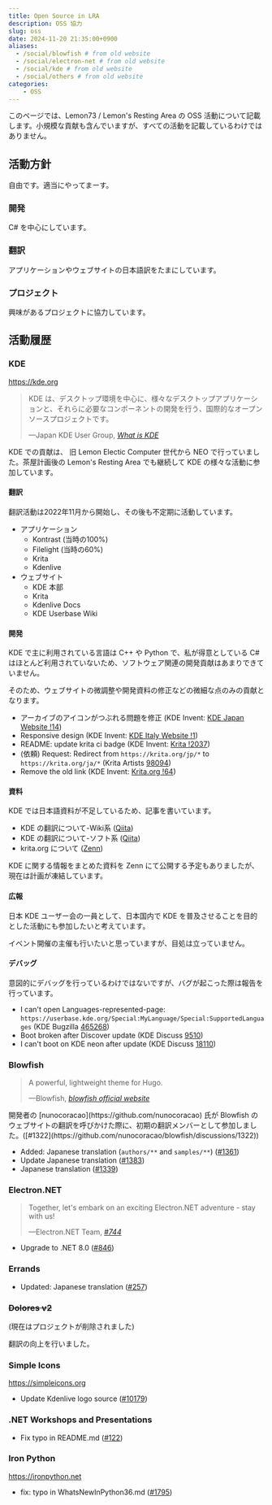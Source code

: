 ```yaml
---
title: Open Source in LRA
description: OSS 協力
slug: oss
date: 2024-11-20 21:35:00+0900
aliases:
  - /social/blowfish # from old website
  - /social/electron-net # from old website
  - /social/kde # from old website
  - /social/others # from old website
categories:
    - OSS
---
```


<!--
   __    __
  |  | /  /
  |  |/  /
  |     <
  |  |\  \
  |__| \__\
   -------
    |KDE|
   -------
-->

<!--
   _________
  /         \
 /   _    _  \
|   | |_| |   |
|   |  _  |   |
|   |_| |_|   |
 \           /
  \_________/
 --------------
     |Hugo|
 --------------
-->

<!--
      o
   ____\__
  / /   \ \
  \/  o  |/
  |\--___/   ELECTRON.NET
  o \___/--o
----------------
 |Electron.NET|
----------------
-->

<!--
  _________
 / _       \
 ||0|      |
 | V       |
 |         |
 |         |
 |         |
 |         | smart phone
 \_________/
------------------------
 |Social Communication|
------------------------
-->

このページでは、Lemon73 / Lemon's Resting Area の OSS 活動について記載します。小規模な貢献も含んでいますが、すべての活動を記載しているわけではありません。

## 活動方針

自由です。適当にやってまーす。

### 開発

C# を中心にしています。

### 翻訳

アプリケーションやウェブサイトの日本語訳をたまにしています。

### プロジェクト

興味があるプロジェクトに協力しています。

## 活動履歴

### KDE

<https://kde.org>

> KDE は、デスクトップ環境を中心に、様々なデスクトップアプリケーションと、それらに必要なコンポーネントの開発を行う、国際的なオープンソースプロジェクトです。
> 
> —Japan KDE User Group, [*What is KDE*](https://jp.kde.org/community/whatiskde/)

KDE での貢献は、 旧 Lemon Electic Computer 世代から NEO で行っていました。茶屋計画後の Lemon's Resting Area でも継続して KDE の様々な活動に参加しています。

#### 翻訳

翻訳活動は2022年11月から開始し、その後も不定期に活動しています。

- アプリケーション
  - Kontrast (当時の100%)
  - Filelight (当時の60%)
  - Krita
  - Kdenlive
- ウェブサイト
  - KDE 本部
  - Krita
  - Kdenlive Docs
  - KDE Userbase Wiki

#### 開発

KDE で主に利用されている言語は C++ や Python で、私が得意としている C# はほとんど利用されていないため、ソフトウェア関連の開発貢献はあまりできていません。

そのため、ウェブサイトの微調整や開発資料の修正などの微細な点のみの貢献となります。

- アーカイブのアイコンがつぶれる問題を修正 (KDE Invent: [KDE Japan Website !14](https://invent.kde.org/websites/jp-kde-org/-/merge_requests/14))
- Responsive design (KDE Invent: [KDE Italy Website !1](https://invent.kde.org/websites/kdeitalia-it/-/merge_requests/1))
- README: update krita ci badge (KDE Invent: [Krita !2037](https://invent.kde.org/graphics/krita/-/merge_requests/2037))
- (依頼) Request: Redirect from `https://krita.org/jp/*` to `https://krita.org/ja/*` (Krita Artists [98094](https://krita-artists.org/t/98094))
- Remove the old link (KDE Invent: [Krita.org !64](https://invent.kde.org/websites/krita-org/-/merge_requests/64))

#### 資料

KDE では日本語資料が不足しているため、記事を書いています。

- KDE の翻訳について-Wiki系 ([Qiita](https://qiita.com/Lemon73/items/768215973076938c86a2))
- KDE の翻訳について-ソフト系 ([Qiita](https://qiita.com/Lemon73/items/ad93e1ab5bad0cd1b44a))
- krita.org について ([Zenn](https://zenn.dev/lemon73/scraps/4872429955d1cc))

KDE に関する情報をまとめた資料を Zenn にて公開する予定もありましたが、現在は計画が凍結しています。

#### 広報

日本 KDE ユーザー会の一員として、日本国内で KDE を普及させることを目的とした活動にも参加したいと考えています。

イベント開催の主催も行いたいと思っていますが、目処は立っていません。

#### デバッグ

意図的にデバッグを行っているわけではないですが、バグが起こった際は報告を行っています。

- I can't open Languages-represented-page: `https://userbase.kde.org/Special:MyLanguage/Special:SupportedLanguages` (KDE Bugzilla [465268](https://bugs.kde.org/465268))
- Boot broken after Discover update (KDE Discuss [9510](https://discuss.kde.org/t/9510))
- I can't boot on KDE neon after update (KDE Discuss [18110](https://discuss.kde.org/t/18110))

### Blowfish

> A powerful, lightweight theme for Hugo.
> 
> —Blowfish, [*blowfish official website*](https://blowfish.page)

<p>開発者の [nunocoracao](https://github.com/nunocoracao) 氏が Blowfish のウェブサイトの翻訳を呼びかけた際に、初期の翻訳メンバーとして参加しました。([#1322](https://github.com/nunocoracao/blowfish/discussions/1322))

- Added: Japanese translation (`authors/**` and `samples/**`) ([#1361](https://github.com/nunocoracao/blowfish/pull/1361))
- Update Japanese translation ([#1383](https://github.com/nunocoracao/blowfish/pull/1383))
- Japanese translation ([#1339](https://github.com/nunocoracao/blowfish/pull/1339))

### Electron.NET

> Together, let's embark on an exciting Electron.NET adventure - stay with us!
> 
> —Electron.NET Team, [*#744*](https://github.com/ElectronNET/Electron.NET/issues/744#issue-1636680771)

- Upgrade to .NET 8.0 ([#846](https://github.com/ElectronNET/Electron.NET/pull/846))

### Errands

- Updated: Japanese translation ([#257](https://github.com/mrvladus/Errands/pull/257))

### ~~Dolores v2~~

(現在はプロジェクトが削除されました)

翻訳の向上を行いました。

### Simple Icons

<https://simpleicons.org>

- Update Kdenlive logo source ([#10179](https://github.com/simple-icons/simple-icons/pull/10179))

### .NET Workshops and Presentations

- Fix typo in README.md ([#122](https://github.com/dotnet-presentations/dotnet-maui-workshop/pull/122))

### Iron Python

<https://ironpython.net>

- fix: typo in WhatsNewInPython36.md ([#1795](https://github.com/IronLanguages/ironpython3/pull/1795))

